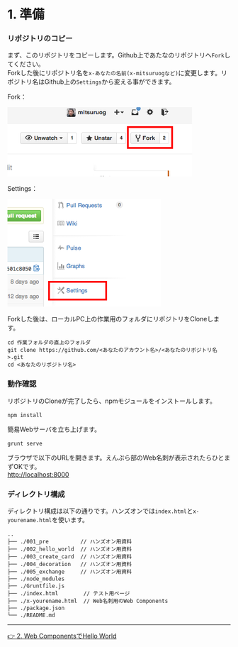 # 1. 準備

### リポジトリのコピー

まず、このリポジトリをコピーします。Github上であたなのリポジトリへ`Fork`してください。  
Forkした後にリポジトリ名を`x-あなたの名前(x-mitsuruogなど)`に変更します。リポジトリ名はGithub上の`Settings`から変える事ができます。

Fork：

![fork](./image/fork.png)

Settings：

![settings](./image/settings.png)

Forkした後は、ローカルPC上の作業用のフォルダにリポジトリをCloneします。

````
cd 作業フォルダの直上のフォルダ
git clone https://github.com/<あなたのアカウント名>/<あなたのリポジトリ名>.git
cd <あなたのリポジトリ名>
````

### 動作確認

リポジトリのCloneが完了したら、npmモジュールをインストールします。

```
npm install
```

簡易Webサーバを立ち上げます。

```
grunt serve
```

ブラウザで以下のURLを開きます。えんぷら部のWeb名刺が表示されたらひとまずOKです。  
<http://localhost:8000>


### ディレクトリ構成

ディレクトリ構成は以下の通りです。ハンズオンでは`index.html`と`x-yourename.html`を使います。

```
..
├── ./001_pre          // ハンズオン用資料
├── ./002_hello_world  // ハンズオン用資料
├── ./003_create_card  // ハンズオン用資料
├── ./004_decoration   // ハンズオン用資料
├── ./005_exchange     // ハンズオン用資料
├── ./node_modules
├── ./Gruntfile.js
├── ./index.html        // テスト用ページ
├── ./x-yourename.html  // Web名刺用のWeb Components
├── ./package.json
└── ./README.md
```

----
[:point_right: 2. Web ComponentsでHello World](../002_hello_world)
